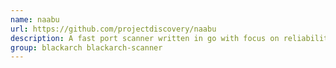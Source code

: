 ```yaml
---
name: naabu
url: https://github.com/projectdiscovery/naabu
description: A fast port scanner written in go with focus on reliability and simplicity.
group: blackarch blackarch-scanner
---
```

